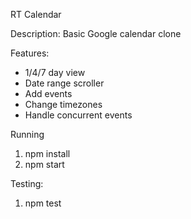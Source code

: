 RT Calendar

Description: Basic Google calendar clone

Features:

* 1/4/7 day view
* Date range scroller
* Add events
* Change timezones
* Handle concurrent events

Running

1. npm install
2. npm start

Testing:

1. npm test